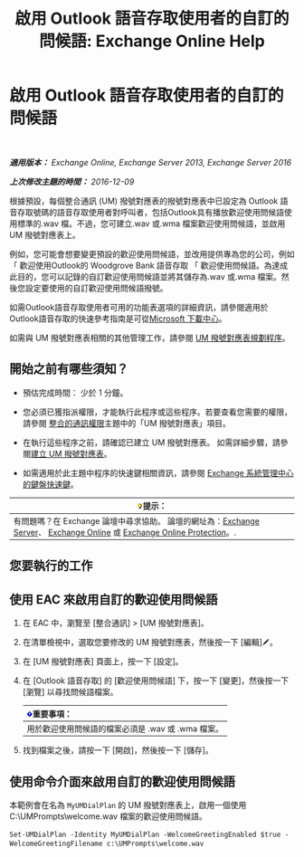 ﻿---
title: '啟用 Outlook 語音存取使用者的自訂的問候語: Exchange Online Help'
TOCTitle: 啟用 Outlook 語音存取使用者的自訂的問候語
ms:assetid: abd418ec-2c65-4720-859d-c11a2698dc06
ms:mtpsurl: https://technet.microsoft.com/zh-tw/library/Bb124125(v=EXCHG.150)
ms:contentKeyID: 50554048
ms.date: 05/23/2018
mtps_version: v=EXCHG.150
ms.translationtype: MT
---

# 啟用 Outlook 語音存取使用者的自訂的問候語

 

_**適用版本：** Exchange Online, Exchange Server 2013, Exchange Server 2016_

_**上次修改主題的時間：** 2016-12-09_

根據預設，每個整合通訊 (UM) 撥號對應表的撥號對應表中已設定為 Outlook 語音存取號碼的語音存取使用者對呼叫者，包括Outlook具有播放歡迎使用問候語使用標準的.wav 檔。不過，您可建立.wav 或.wma 檔案歡迎使用問候語，並啟用 UM 撥號對應表上。

例如，您可能會想要變更預設的歡迎使用問候語，並改用提供專為您的公司，例如 「 歡迎使用Outlook的 Woodgrove Bank 語音存取 「 歡迎使用問候語。為達成此目的，您可以記錄的自訂歡迎使用問候語並將其儲存為.wav 或.wma 檔案。然後您設定要使用的自訂歡迎使用問候語撥號。

如需Outlook語音存取使用者可用的功能表選項的詳細資訊，請參閱適用於Outlook語音存取的快速參考指南是可從[Microsoft 下載中心](https://go.microsoft.com/fwlink/p/?linkid=272767)。

如需與 UM 撥號對應表相關的其他管理工作，請參閱 [UM 撥號對應表規劃程序](um-dial-plan-procedures-exchange-2013-help.md)。

## 開始之前有哪些須知？

  - 預估完成時間： 少於 1 分鐘。

  - 您必須已獲指派權限，才能執行此程序或這些程序。若要查看您需要的權限，請參閱 [整合的通訊權限](unified-messaging-permissions-exchange-2013-help.md)主題中的「UM 撥號對應表」項目。

  - 在執行這些程序之前，請確認已建立 UM 撥號對應表。 如需詳細步驟，請參閱[建立 UM 撥號對應表](create-a-um-dial-plan-exchange-2013-help.md)。

  - 如需適用於此主題中程序的快速鍵相關資訊，請參閱 [Exchange 系統管理中心的鍵盤快速鍵](keyboard-shortcuts-in-the-exchange-admin-center-exchange-online-protection-help.md)。

<table>
<thead>
<tr class="header">
<th><img src="images/Bb124558.tip(EXCHG.150).gif" title="提示" alt="提示" />提示：</th>
</tr>
</thead>
<tbody>
<tr class="odd">
<td>有問題嗎？在 Exchange 論壇中尋求協助。 論壇的網址為：<a href="https://go.microsoft.com/fwlink/p/?linkid=60612">Exchange Server</a>、 <a href="https://go.microsoft.com/fwlink/p/?linkid=267542">Exchange Online</a> 或 <a href="https://go.microsoft.com/fwlink/p/?linkid=285351">Exchange Online Protection</a>。.</td>
</tr>
</tbody>
</table>


## 您要執行的工作

## 使用 EAC 來啟用自訂的歡迎使用問候語

1.  在 EAC 中，瀏覽至 \[整合通訊\] \> \[UM 撥號對應表\]。

2.  在清單檢視中，選取您要修改的 UM 撥號對應表，然後按一下 \[編輯\]![編輯圖示](images/JJ218640.6f53ccb2-1f13-4c02-bea0-30690e6ea71d(EXCHG.150).gif "編輯圖示")。

3.  在 \[UM 撥號對應表\] 頁面上，按一下 \[設定\]。

4.  在 \[Outlook 語音存取\] 的 \[歡迎使用問候語\] 下，按一下 \[變更\]，然後按一下 \[瀏覽\] 以尋找問候語檔案。
    
    <table>
    <thead>
    <tr class="header">
    <th><img src="images/Bb124558.important(EXCHG.150).gif" title="重要事項" alt="重要事項" />重要事項：</th>
    </tr>
    </thead>
    <tbody>
    <tr class="odd">
    <td>用於歡迎使用問候語的檔案必須是 .wav 或 .wma 檔案。</td>
    </tr>
    </tbody>
    </table>


5.  找到檔案之後，請按一下 \[開啟\]，然後按一下 \[儲存\]。

## 使用命令介面來啟用自訂的歡迎使用問候語

本範例會在名為 `MyUMDialPlan` 的 UM 撥號對應表上，啟用一個使用 C:\\UMPrompts\\welcome.wav 檔案的歡迎使用問候語。

    Set-UMDialPlan -Identity MyUMDialPlan -WelcomeGreetingEnabled $true -WelcomeGreetingFilename c:\UMPrompts\welcome.wav

